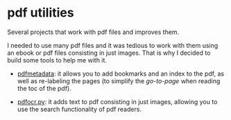 pdf utilities
=============

Several projects that work with pdf files and improves them.

I needed to use many pdf files and it was tedious to work with them
using an ebook or pdf files consisting in just images. That is why I
decided to build some tools to help me with it.


- [pdfmetadata](src/master/pdfmetadata/): it allows you to add bookmarks and an
  index to the pdf, as well as re-labeling the pages (to simplify the
  *go-to-page* when reading the toc of the pdf).

- [pdfocr.py](src/master/pdfocr/): it adds text to pdf consisting in just images,
  allowing you to use the search functionality of pdf readers.
